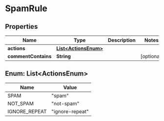 

# SpamRule


## Properties

| Name | Type | Description | Notes |
|------------ | ------------- | ------------- | -------------|
|**actions** | [**List&lt;ActionsEnum&gt;**](#List&lt;ActionsEnum&gt;) |  |  |
|**commentContains** | **String** |  |  [optional] |



## Enum: List&lt;ActionsEnum&gt;

| Name | Value |
|---- | -----|
| SPAM | &quot;spam&quot; |
| NOT_SPAM | &quot;not-spam&quot; |
| IGNORE_REPEAT | &quot;ignore-repeat&quot; |



